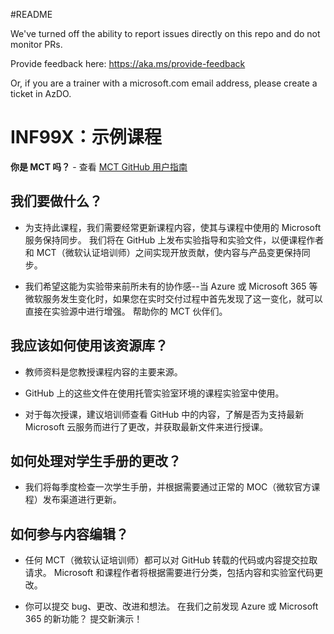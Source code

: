 #README

We've turned off the ability to report issues directly on this repo and do not monitor PRs.

Provide feedback here: https://aka.ms/provide-feedback

Or, if you are a trainer with a microsoft.com email address, please create a ticket in AzDO.

# INF99X：示例课程

**你是 MCT 吗？** - 查看 [MCT GitHub 用户指南](https://microsoftlearning.github.io/MCT-User-Guide/)

## 我们要做什么？

- 为支持此课程，我们需要经常更新课程内容，使其与课程中使用的 Microsoft 服务保持同步。 我们将在 GitHub 上发布实验指导和实验文件，以便课程作者和 MCT（微软认证培训师）之间实现开放贡献，使内容与产品变更保持同步。

- 我们希望这能为实验带来前所未有的协作感--当 Azure 或 Microsoft 365 等微软服务发生变化时，如果您在实时交付过程中首先发现了这一变化，就可以直接在实验源中进行增强。 帮助你的 MCT 伙伴们。

## 我应该如何使用该资源库？

- 教师资料是您教授课程内容的主要来源。

- GitHub 上的这些文件在使用托管实验室环境的课程实验室中使用。

- 对于每次授课，建议培训师查看 GitHub 中的内容，了解是否为支持最新 Microsoft 云服务而进行了更改，并获取最新文件来进行授课。

## 如何处理对学生手册的更改？

- 我们将每季度检查一次学生手册，并根据需要通过正常的 MOC（微软官方课程）发布渠道进行更新。

## 如何参与内容编辑？

- 任何 MCT（微软认证培训师）都可以对 GitHub 转载的代码或内容提交拉取请求。 Microsoft 和课程作者将根据需要进行分类，包括内容和实验室代码更改。

- 你可以提交 bug、更改、改进和想法。 在我们之前发现 Azure 或 Microsoft 365 的新功能？ 提交新演示！
